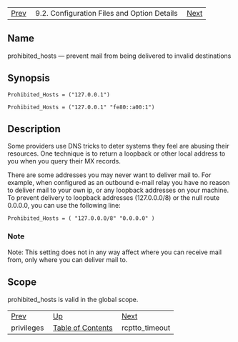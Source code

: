 |     |     |     |
| --- | --- | --- |
| [Prev](conf.ref.privileges)  | 9.2. Configuration Files and Option Details |  [Next](conf.ref.rcptto_timeout.php) |

<a name="conf.ref.prohibited_hosts"></a>
## Name

prohibited_hosts — prevent mail from being delivered to invalid destinations

## Synopsis

`Prohibited_Hosts = ("127.0.0.1")`

`Prohibited_Hosts = ("127.0.0.1" "fe80::a00:1")`

<a name="idp11071920"></a>
## Description

Some providers use DNS tricks to deter systems they feel are abusing their resources. One technique is to return a loopback or other local address to you when you query their MX records.

There are some addresses you may never want to deliver mail to. For example, when configured as an outbound e-mail relay you have no reason to deliver mail to your own ip, or any loopback addresses on your machine. To prevent delivery to loopback addresses (127.0.0.0/8) or the null route 0.0.0.0, you can use the following line:

`Prohibited_Hosts = ( "127.0.0.0/8" "0.0.0.0" )`
### Note

Note: This setting does not in any way affect where you can receive mail from, only where you can deliver mail to.

<a name="idp11076128"></a>
## Scope

prohibited_hosts is valid in the global scope.

|     |     |     |
| --- | --- | --- |
| [Prev](conf.ref.privileges)  | [Up](conf.ref.files.php) |  [Next](conf.ref.rcptto_timeout.php) |
| privileges  | [Table of Contents](index) |  rcptto_timeout |
